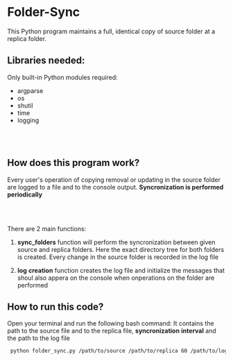 # Folder-Sync
This Python program maintains a full, identical copy of source folder at a replica folder.



## Libraries needed:
   Only built-in Python modules required:
* argparse
* os
* shutil
* time
* logging

<br/><br/>

## How does this program work?
Every user's operation of copying removal or updating in the source folder are logged to a file and to the console output. __Syncronization is performed periodically__

<br></br>

There are 2 main functions:
1. __sync_folders__ function will perform the syncronization between given source and replica folders. Here the exact directory tree for both folders is created. Every change in the source folder is recorded in the log file

2. __log__ __creation__ function creates the log file and initialize the messages that shoul also appera on the console when onperations on the folder are performed 

## How to run this code?
Open your terminal and run the following bash command:
It contains the path to the source file and to the replica file, __syncronization__ __interval__ and the path to the log file

```bash
 python folder_sync.py /path/to/source /path/to/replica 60 /path/to/logfile.log

```


